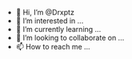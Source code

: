 - 👋 Hi, I’m @Drxptz
- 👀 I’m interested in ...
- 🌱 I’m currently learning ...
- 💞️ I’m looking to collaborate on ...
- 📫 How to reach me ...

<!---
Drxptz/Drxptz is a ✨ special ✨ repository because its `README.md` (this file) appears on your GitHub profile.
You can click the Preview link to take a look at your changes.
--->
